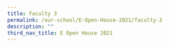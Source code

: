 ```yaml
---
title: Faculty 3
permalink: /our-school/E-Open-House-2021/faculty-3
description: ""
third_nav_title: E Open House 2021
---
```

